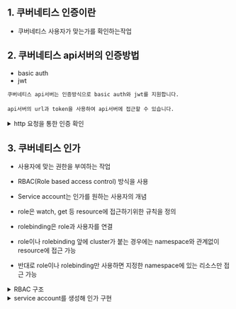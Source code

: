 ## 1. 쿠버네티스 인증이란
- 쿠버네티스 사용자가 맞는가를 확인하는작업

## 2. 쿠버네티스 api서버의 인증방법
- basic auth
- jwt

```bash
쿠버네티스 api서버는 인증방식으로 basic auth와 jwt를 지원합니다.

api서버의 url과 token을 사용하여 api서버에 접근할 수 있습니다.
```

<details><summary>http 요청을 통한 인증 확인</summary>
<p>

1. 토큰확인하기
```bash
아래의 명령어를 통해 default serviceaccount의 token을 확인할수 있으며 http header에 넣어 api서버에 접근할 수 있습니다.
$ kubectl describe secret $(kubectl get secrets | grep default | cut -f1 -d ' ') | grep -E '^token' | cut -f2 -d':' | tr -d '\t'
```

2. api서버 url, port 확인
```bash
api 서버의 url은 아래의 명령어로 확인이 가능합니다.
$ kubectl config view | grep server | cut -f 2- -d ":" | tr -d " "
```

3. api서버에 http request 보내서 인증 확인
(1) anonymous
```
GET 메서드로 https://<apiserver>/api에 접근하면 403에러가 발생합니다.
anonymous 사용자로 인증은 되지만 인가를 해주지 않습니다.
```

(2) 401 에러 확인
```
직접 401 인증에러를 확인하려면 http header에 인증되지 않은 토큰을 넣어 확인할 수 있습니다.
Authorization: Bearer test 를 헤더에 추가하여 https://<apiserver>/api 에 request를 보냅니다.
```

(3) 200 ok
```
헤더에 인증된 bearer 토큰을 넣어 https://<apiserver>/api 에 request를 보내면
쿠버네티스 서버의 api 목록을 확인할 수 있습니다.
```

(4) 403 인가되지않은 사용자
```
클러스터의 pod 목록을 출력하기위해 아래와 같은 request를 보내면
default ServiceAccount에 대한 인가가 되지 않아 오류가 발생하는걸 확인할 수 있습니다.
https://<apiserver>/api/v1/pods
```
</p>
</details>


## 3. 쿠버네티스 인가
- 사용자에 맞는 권한을 부여하는 작업
- RBAC(Role based access control) 방식을 사용


- Service account는 인가를 원하는 사용자의 개념
- role은 watch, get 등 resource에 접근하기위한 규칙을 정의
- rolebinding은 role과 사용자를 연결
- role이나 rolebinding 앞에 cluster가 붙는 경우에는 namespace와 관계없이 resource에 접근 가능
- 반대로 role이나 rolebinding만 사용하면 지정한 namespace에 있는 리소스만 접근 가능

<details><summary>RBAC 구조</summary>
<img src="./k8s-rbac.PNG" width="50%" height="30%">
</details>
<details><summary>service account를 생성해 인가 구현</summary>
<p>

1. ServiceAccount 생성
```yml
apiVersion: v1
kind: ServiceAccount
metadata:
  name: my-service-account
```
2. 클러스터 전체의 pod를 조회할수 있는 ClusterRole 생성
```yml
apiVersion: rbac.authorization.k8s.io/v1
kind: ClusterRole
metadata:
  name: my-cluster-role
rules:
- apiGroups: # ""는 k8s.io/api/core를 나타냅니다.
  - "" 
  resources:
  - pods
  verbs:
  - get
  - list
```
3. ClusterRoleBinding을 통해 service account와 clusterRole 연결
```yml
apiVersion: rbac.authorization.k8s.io/v1
kind: ClusterRoleBinding
metadata:
  name: my-cluster-role-binding
subjects:
- kind: ServiceAccount
  name: my-service-account
  namespace: default
roleRef:
  apiGroup: rbac.authorization.k8s.io
  kind: ClusterRole
  name: my-cluster-role
```

4. 생성한 ServiceAccount의 토큰을 헤더에 실어 api서버에 request 보내서 확인
```
https://<apiserver>/api/pods
-> 200 ok
https://<apiserver>/api/services
-> 403 forbidden
```

</p>
</details>